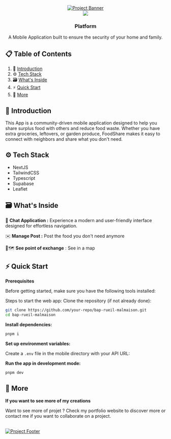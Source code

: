 <div align="center">
    <a href="" target="_blank">
      <img src="" alt="Project Banner"/>
    </a>
  <br />

  <div>
    <img src="https://skills-icons.vercel.app/api/icons?i=nextjs,ts,tailwind,supabase" />
  </div>

  <h3 align="center">Platform</h3>

   <div align="center">
     A Mobile Application built to ensure the security of your home and family.
    </div>
</div>

## 📋 <a name="table">Table of Contents</a>

1. 📱 [Introduction](#introduction)
2. ⚙️ [Tech Stack](#tech-stack)
3. 🗃️ [What's Inside](#whatsinside)
4. ⚡ [Quick Start](#quick-start)
5. 🚀 [More](#more)

## <a name="introduction">📱 Introduction</a>

This App is a community-driven mobile application designed to help you share surplus food with others and reduce food waste. Whether you have extra groceries, leftovers, or garden produce, FoodShare makes it easy to connect with neighbors and share what you don't need.

## <a name="tech-stack">⚙️ Tech Stack</a>

- NextJS
- TailwindCSS
- Typescript
- Supabase
- Leaflet

## <a name="whatsinside">🗃️ What's Inside</a>

📱 **Chat Application :** Experience a modern and user-friendly interface designed for effortless navigation.

✉️ **Manage Post :** Post the food you don't need anymore

📍🗺️ **See point of exchange** : See in a map 



## <a name="quick-start">⚡ Quick Start</a>

**Prerequisites**

Before getting started, make sure you have the following tools installed:

Steps to start the web app:
Clone the repository (if not already done):

```bash
git clone https://github.com/your-repo/bap-rueil-malmaison.git
cd bap-rueil-malmaison
```

**Install dependencies:**

```bash
pnpm i
```

**Set up environment variables:**

Create a `.env` file in the mobile directory with your API URL:

**Run the app in development mode:**

```bash
pnpm dev
```

## <a name="more">🚀 More </a>

**If you want to see more of my creations**

Want to see more of projet ? Check my portfolio website to discover more or contact me if you want to collaborate on a project.

<br />
    <a href="https://rey-kosso.com/" target="_blank">
      <img src="https://github.com/user-attachments/assets/98aabe2b-4772-4a67-bbff-f4e243ce1e47" alt="Project Footer"/>
    </a>
<br />
